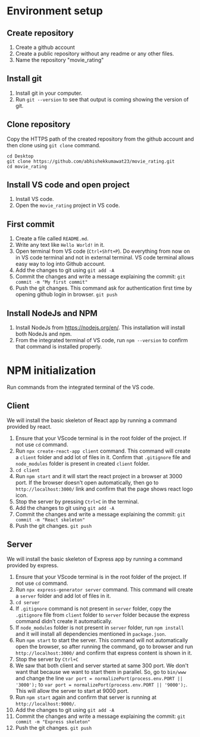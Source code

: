 # Environment setup
## Create repository
1. Create a github account
2. Create a public repository without any readme or any other files.
3. Name the repository "movie_rating"

## Install git
1. Install git in your computer.
2. Run `git --version` to see that output is coming showing the version of git.

## Clone repository
Copy the HTTPS path of the created repository from the github account and then clone using `git clone` command.
```
cd Desktop
git clone https://github.com/abhishekkumawat23/movie_rating.git
cd movie_rating
```

## Install VS code and open project
1. Install VS code.
2. Open the `movie_rating` project in VS code.

## First commit
1. Create a file called `README.md`.
2. Write any text like `Hello World!` in it.
3. Open terminal from VS code (`Ctrl+Shft+P`). Do everything from now on in VS code terminal and not in external terminal. VS code terminal allows easy way to log into Github account.
4. Add the changes to git using
`git add -A`
5. Commit the changes and write a message explaining the commit:
`git commit -m "My first commit"`
6. Push the git changes. This command ask for authentication first time by opening github login in browser.
`git push`

## Install NodeJs and NPM
1. Install NodeJs from https://nodejs.org/en/. This installation will install both NodeJs and npm.
2. From the integrated terminal of VS code, run `npm --version` to confirm that command is installed properly.

# NPM initialization
Run commands from the integrated terminal of the VS code.

## Client
We will install the basic skeleton of React app by running a command provided by react.
1. Ensure that your VScode terminal is in the root folder of the project. If not use `cd` command.
2. Run `npx create-react-app client` command. This command will create a `client` folder and add lot of files in it. Confirm that `.gitignore` file and `node_modules` folder is present in created `client` folder.
3. `cd client`
4. Run `npm start` and it will start the react project in a browser at 3000 port. If the browser doesn't open automatically, then go to `http://localhost:3000/` link and confirm that the page shows react logo icon.
5. Stop the server by pressing `Ctrl+C` in the terminal.
6. Add the changes to git using
`git add -A`
7. Commit the changes and write a message explaining the commit:
`git commit -m "React skeleton"`
8. Push the git changes.
`git push`

## Server
We will install the basic skeleton of Express app by running a command provided by express.
1. Ensure that your VScode terminal is in the root folder of the project. If not use `cd` command.
2. Run `npx express-generator server` command. This command will create a `server` folder and add lot of files in it.
3. `cd server`
4. If `.gitignore` command is not present in `server` folder, copy the `.gitignore` file from `client` folder to `server` folder because the express command didn't create it automatically.
5. If `node_modules` folder is not present in `server` folder, run `npm install` and it will install all dependencies mentioned in `package.json`.
6. Run `npm start` to start the server. This command will not automatically open the browser, so after running the command, go to browser and run `http://localhost:3000/` and confirm that express content is shown in it.
7. Stop the server by `Ctrl+C`
8. We saw that both client and server started at same 300 port. We don't want that because we want to start them in parallel. So, go to `bin/www` and change the line `var port = normalizePort(process.env.PORT || '3000');` to `var port = normalizePort(process.env.PORT || '9000');`. This will allow the server to start at 9000 port.
9. Run `npm start` again and confirm that server is running at `http://localhost:9000/`.
10. Add the changes to git using
`git add -A`
11. Commit the changes and write a message explaining the commit:
`git commit -m "Express skeleton"`
12. Push the git changes.
`git push`

